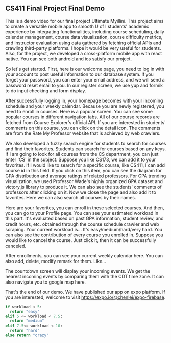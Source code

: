 ## CS411 Final Project Final Demo

This is a demo video for our final project Ultimate Myillini. This project aims to create a versatile mobile app to smooth U of I students' academic experience by integrating functionalities, including course scheduling, daily calendar management, course data visualization, course difficulty metrics, and instructor evaluation using data gathered by fetching official APIs and crawling third-party platforms. I hope it would be very useful for students. Also, for the project, we developed a cross-platform mobile app with react native. You can see both android and ios satisfy our project. 

So let's get started. First, here is our welcome page, you need to log in with your account to post useful information to our database system. If you forget your password, you can enter your email address, and we will send a password reset email to you. In our register screen, we use yup and formik to do input checking and form display. 

After successfully logging in, your homepage becomes with your incoming schedule and your weekly calendar. Because you are newly registered, you need to enroll in courses. Here is a popular screen. You can see some popular courses in different navigation tabs. All of our course records are fetched from Course Explorer's official API. If you are interested in students' comments on this course, you can click on the detail icon. The comments are from the Rate My Professor website that is achieved by web crawlers.

We also developed a fuzzy search engine for students to search for courses and find their favorites. Students can search for courses based on any keys. If I am going to look for all courses from the CS department, you can just enter 'CS' in the subject. Suppose you like CS173, we can add it to your favorites. If I would like to search for a specific course, like CS411, I can add course id in this field. If you click on this item, you can see the diagram for GPA distribution and average ratings of related professors. For GPA trending visualization, we used Professor Wade's highly organized GPA dataset and victory.js library to produce it. We can also see the students' comments of professors after clicking on it. Now we close the page and also add it to favorites. Here we can also search all courses by their names. 

Here are your favorites, you can enroll in these selected courses. And then, you can go to your Profile page. You can see your estimated workload in this part. It's evaluated based on past GPA information, student review, and credit hours, etc. obtained through the course schedule crawler and web scraping. Your current workload is... It's easy/medium/hard/very hard. You can also see the contribution of every course you enrolled in. Suppose you would like to cancel the course. Just click it, then it can be successfully canceled. 

After enrollments, you can see your current weekly calendar here. You can also add, delete, modify remark for them. Like... 

The countdown screen will display your incoming events. We get the nearest incoming events by comparing them with the CDT time zone. It can also navigate you to google map here. 

That's the end of our demo. We have published our app on expo platform. If you are interested, welcome to visit https://expo.io/@chenlei/expo-firebase.



```python
if workload < 5:
  return "easy"
elif 5 <= workload < 7.5:
  return "medium"
elif 7.5<= workload < 10:
  return "hard"
else return "crazy"
```







